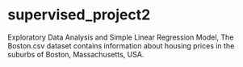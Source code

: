 # supervised_project2
Exploratory Data Analysis and Simple Linear Regression Model,
The Boston.csv dataset contains information about housing prices in the suburbs of Boston, Massachusetts, USA.
